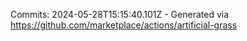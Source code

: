 Commits: 2024-05-28T15:15:40.101Z - Generated via https://github.com/marketplace/actions/artificial-grass
<br>
